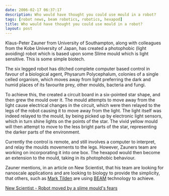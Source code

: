 ```yaml
---
date: 2006-02-17 06:37:17
description: Who would have thought you could use mould in a robot?
tags: [robot news, beam robotics, robotics, hexapod]
title: Who would have thought you could use mould in a robot?
layout: post
---
```

Klaus-Peter Zauner from University of Southampton, along with colleagues from the Kobe University of Japan, has created a photophobic (light avoiding) robot which is based upon some Slime mould which is light sensitive. This is some simple biotech.

The six legged robot has ditched complete computer based control in favour of a biological agent, Physarum Polycephalum, colonies of a single celled organism, which moves away from light preferring the dark and humid places of its favourite prey, other moulds, bacteria and fungi.

To achieve this, the created a circuit board in a six-pointed star shape, and then grew the mould over it. The mould attempts to move away from the light cause electrical changes in the circuit, which were then relayed to the legs of the robot causing it to move away from the light. The light itself was indeed relayed to the mould, by being picked up by electronic light sensors, which in turn shine lights on the points of the star. The vivid yellow mould will then attempt to move to the less bright parts of the star, representing the darker parts of the environment.

Currently the control is remote, and still involves a computer to interpret, and relay the moulds movements to the legs. However, Zauners team are working on incorporating it into one box. The hexapod would then become an extension to the mould, taking in its photophobic behaviour.

Zauner mentions, in an article on New Scientist, that his team are looking for nanoscale applications and are looking to biology to provide the simplicity, that others, such as [Mark Tilden](/wiki/mark_tilden "Mark Tilden") are using [BEAM](/wiki/beam_robots "Biology, Electronics, Aesthetics and Mechanics") technology to achieve.

[New Scientist - Robot moved by a slime mould's fears](http://www.newscientist.com/channel/mech-tech/dn8718)
